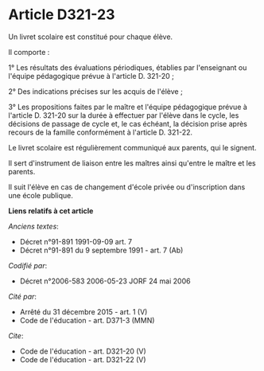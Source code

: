 # Article D321-23

Un livret scolaire est constitué pour chaque élève. 

Il comporte : 

1° Les résultats des évaluations périodiques, établies par l'enseignant ou l'équipe pédagogique prévue à l'article D.
321-20 ; 

2° Des indications précises sur les acquis de l'élève ; 

3° Les propositions faites par le maître et l'équipe pédagogique prévue à l'article D. 321-20 sur la durée à effectuer par
l'élève dans le cycle, les décisions de passage de cycle et, le cas échéant, la décision prise après recours de la famille
conformément à l'article D. 321-22. 

Le livret scolaire est régulièrement communiqué aux parents, qui le signent. 

Il sert d'instrument de liaison entre les maîtres ainsi qu'entre le maître et les parents. 

Il suit l'élève en cas de changement d'école privée ou d'inscription dans une école publique.

**Liens relatifs à cet article**

_Anciens textes_:

  - Décret n°91-891 1991-09-09 art. 7
  - Décret n°91-891 du 9 septembre 1991 - art. 7 (Ab)

_Codifié par_:

  - Décret n°2006-583 2006-05-23 JORF 24 mai 2006

_Cité par_:

  - Arrêté du 31 décembre 2015 - art. 1 (V)
  - Code de l'éducation - art. D371-3 (MMN)

_Cite_:

  - Code de l'éducation - art. D321-20 (V)
  - Code de l'éducation - art. D321-22 (V)

